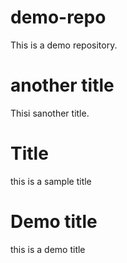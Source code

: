 # demo-repo
This is a demo repository.

# another title
Thisi sanother title.

# Title
this is a sample title

# Demo title
this is a demo title
